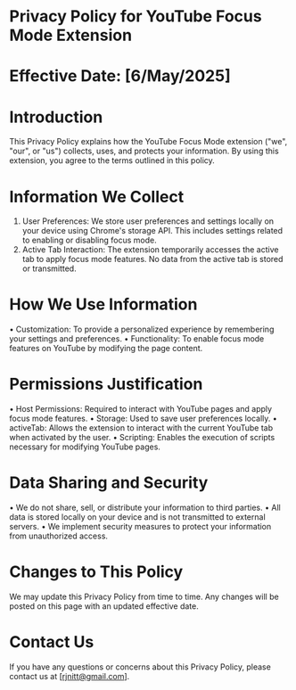 # Privacy Policy for YouTube Focus Mode Extension

# Effective Date: [6/May/2025]

# Introduction 
This Privacy Policy explains how the YouTube Focus Mode extension ("we", "our", or "us") collects, uses, and protects your information. By using this extension, you agree to the terms outlined in this policy.

# Information We Collect
1.	User Preferences: We store user preferences and settings locally on your device using Chrome's storage API. This includes settings related to enabling or disabling focus mode.
2.	Active Tab Interaction: The extension temporarily accesses the active tab to apply focus mode features. No data from the active tab is stored or transmitted.

# How We Use Information
•	Customization: To provide a personalized experience by remembering your settings and preferences.
•	Functionality: To enable focus mode features on YouTube by modifying the page content.

# Permissions Justification
•	Host Permissions: Required to interact with YouTube pages and apply focus mode features.
•	Storage: Used to save user preferences locally.
•	activeTab: Allows the extension to interact with the current YouTube tab when activated by the user.
•	Scripting: Enables the execution of scripts necessary for modifying YouTube pages.

# Data Sharing and Security
•	We do not share, sell, or distribute your information to third parties.
•	All data is stored locally on your device and is not transmitted to external servers.
•	We implement security measures to protect your information from unauthorized access.

# Changes to This Policy 
We may update this Privacy Policy from time to time. Any changes will be posted on this page with an updated effective date.

# Contact Us
If you have any questions or concerns about this Privacy Policy, please contact us at [rjnitt@gmail.com].
